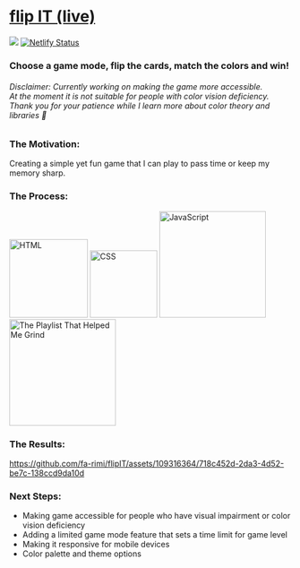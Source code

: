<span>
<h1>
<a href="https://fa-rimi.github.io/flipIT/">flip IT (live)</a>
</h1>


![](https://img.shields.io/github/last-commit/fa-rimi/flipIT) [![Netlify Status](https://api.netlify.com/api/v1/badges/db194a07-4574-46e0-9ba8-08c923fbfdbd/deploy-status)](https://app.netlify.com/sites/flipitv1/deploys) 
![[](https://flipitv1.netlify.app/)](https://img.shields.io/badge/website-live-neongreen)


<h3>Choose a game mode, flip the cards, match the colors and win!</h3>
<h6>Disclaimer: Currently working on making the game more accessible. <br>At the moment it is not suitable for people with color vision deficiency. <br>Thank you for your patience while I learn more about color theory and libraries 🫡</h6>


<h3>The Motivation: </h3>
Creating a simple yet fun game that I can play to pass time or keep my memory sharp.
<br>

<h3>The Process: </h3>
<span>
<img src="https://img.shields.io/badge/HTML5-E34F26?style=for-the-badge&logo=html5&logoColor=white" alt="HTML" width="140px">
<img src="https://img.shields.io/badge/CSS3-1572B6?style=for-the-badge&logo=css3&logoColor=white" alt="CSS" width="120px">
<img src="https://img.shields.io/badge/JavaScript-F7DF1E?style=for-the-badge&logo=javascript&logoColor=black" alt="JavaScript" width="190px">
<a href="https://open.spotify.com/album/3uPOSDtQ4ZX6NbHhdIzESH?si=zM_Ape8gTUOc2HIlp7ufrg"><img src="https://img.shields.io/badge/Work Mode-1ED760?&style=for-the-badge&logo=spotify&logoColor=white" alt="The Playlist That Helped Me Grind" width="190px"></a>
</span>

<br>

<h3>The Results: </h3>

https://github.com/fa-rimi/flipIT/assets/109316364/718c452d-2da3-4d52-be7c-138ccd9da10d


<h3>Next Steps: </h3>
<ul>
<li>Making game accessible for people who have visual impairment or color vision deficiency 
<li>Adding a limited game mode feature that sets a time limit for game level
<li>Making it responsive for mobile devices
<li>Color palette and theme options
</ul>
